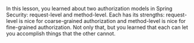 In this lesson, you learned about two authorization models in Spring Security: request-level and method-level. Each has its strengths: request-level is nice for coarse-grained authorization and method-level is nice for fine-grained authorization. Not only that, but you learned that each can let you accomplish things that the other cannot.
